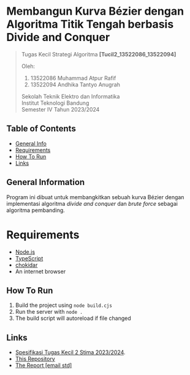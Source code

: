 # Membangun Kurva Bézier dengan Algoritma Titik Tengah berbasis Divide and Conquer

> Tugas Kecil Strategi Algoritma **[Tucil2_13522086_13522094]**
> 
> Oleh:<br>
> 1. 13522086 Muhammad Atpur Rafif<br>
> 2. 13522094 Andhika Tantyo Anugrah<br>
> 
> Sekolah Teknik Elektro dan Informatika<br>
> Institut Teknologi Bandung<br>
> Semester IV Tahun 2023/2024


## Table of Contents
* [General Info](#general-information)
* [Requirements](#requirements)
* [How To Run](#how-to-run)
* [Links](#links)


## General Information
Program ini dibuat untuk membangkitkan sebuah kurva Bézier dengan implementasi algoritma <i>divide and conquer</i> dan <i>brute force</i> sebagai algoritma pembanding.


# Requirements
* [Node.js](https://nodejs.org)
* [TypeScript](https://www.typescriptlang.org/download)
* [chokidar](https://github.com/paulmillr/chokidar/blob/master/README.md?tab=readme-ov-file#getting-started)
* An internet browser


## How To Run
1. Build the project using `node build.cjs`
2. Run the server with `node .`
3. The build script will autoreload if file changed


## Links
- [Spesifikasi Tugas Kecil 2 Stima 2023/2024](https://docs.google.com/document/d/161qTQR5PzjQUIsoLO00A0Rp1dvsahrXY2Dk-fSmJl2o/edit).
- [This Repository](https://github.com/atpur-rafif/Tucil2_13522086_13522094)
- [The Report [email std]](https://docs.google.com/document/d/1BEISoFzJeDLtUnmDoOCHf0Dw84gll3zjMcjLxNpXUfA/edit)